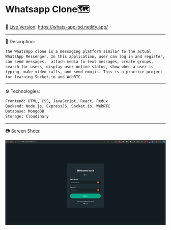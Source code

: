 # Whatsapp Clone🗺️

🚀 [Live Version](https://whats-app-bd.netlify.app/ "Whatsapp"): https://whats-app-bd.netlify.app/

---

📃 Description:

    The WhatsApp clone is a messaging platform similar to the actual WhatsApp Messenger. In this application, user can log in and register, can send messages,  attach media to text messages, create groups, search for users, display user online status, show when a user is typing, make video calls, and send emojis. This is a practice project for learning Socket.io and WebRTC.

---

⚙️ Technologies:

    Frontend: HTML, CSS, JavaScript, React, Redux
    Backend: Node.js, ExpressJS, Socket.io, WebRTC
    Database: MongoDB
    Storage: Cloudinary

---

📷 Screen Shots:

![Whatsapp Clone](./readme/whatsapp-clone-screens.gif)
